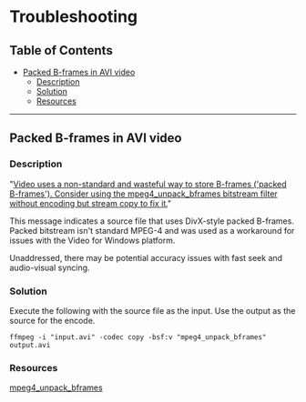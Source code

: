 # Troubleshooting

## Table of Contents

* [Packed B-frames in AVI video](#packed-b-frames-in-avi-video)
  * [Description](#description)
  * [Solution](#solution)
  * [Resources](#resources)

---

## Packed B-frames in AVI video

### Description

"[Video uses a non-standard and wasteful way to store B-frames ('packed B-frames'). Consider using the mpeg4_unpack_bframes bitstream filter without encoding but stream copy to fix it.](https://i.imgur.com/5tKTQzS.png)"

This message indicates a source file that uses DivX-style packed B-frames. Packed bitstream isn't standard MPEG-4 and was used as a workaround for issues with the Video for Windows platform.

Unaddressed, there may be potential accuracy issues with fast seek and audio-visual syncing.

### Solution

Execute the following with the source file as the input. Use the output as the source for the encode.

    ffmpeg -i "input.avi" -codec copy -bsf:v "mpeg4_unpack_bframes" output.avi

### Resources

[mpeg4_unpack_bframes](https://ffmpeg.org/ffmpeg-bitstream-filters.html)
